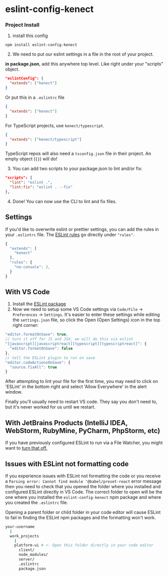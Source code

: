# eslint-config-kenect

### Project Install

1. install this config

```
npm install eslint-config-kenect
```

2. We need to put our eslint settings in a file in the root of your project.

**in package.json**, add this anywhere top level. Like right under your "scripts" object.

```json
"eslintConfig": {
  "extends": ["kenect"]
}
```

Or put this in a `.eslintrc` file

```json
{
  "extends": ["kenect"]
}
```

For TypeScript projects, use `kenect/typescript`.

```json
{
  "extends": ["kenect/typescript"]
}
```

TypeScript repos will also need a `tsconfig.json` file in their project. An empty object (`{}`) will do!

3. You can add two scripts to your package.json to lint and/or fix:

```json
"scripts": {
  "lint": "eslint .",
  "lint:fix": "eslint . --fix"
},
```

4. Done! You can now use the CLI to lint and fix files.

## Settings

If you'd like to overwrite eslint or prettier settings, you can add the rules in your `.eslintrc` file. The [ESLint rules](https://eslint.org/docs/rules/) go directly under `"rules"`.

```js
{
  "extends": [
    "kenect"
  ],
  "rules": {
    "no-console": 2,
  }
}
```

## With VS Code

1. Install the [ESLint package](https://marketplace.visualstudio.com/items?itemName=dbaeumer.vscode-eslint)
2. Now we need to setup some VS Code settings via `Code/File` → `Preferences` → `Settings`. It's easier to enter these settings while editing the `settings.json` file, so click the Open (Open Settings) icon in the top right corner:

```js
"editor.formatOnSave": true,
// turn it off for JS and JSX, we will do this via eslint
"[javascript][javascriptreact][typescript][typescriptreact]": {
  "editor.formatOnSave": false
},
// tell the ESLint plugin to run on save
"editor.codeActionsOnSave": {
  "source.fixAll": true
}
```

After attempting to lint your file for the first time, you may need to click on 'ESLint' in the bottom right and select 'Allow Everywhere' in the alert window.

Finally you'll usually need to restart VS code. They say you don't need to, but it's never worked for us until we restart.

## With JetBrains Products (IntelliJ IDEA, WebStorm, RubyMine, PyCharm, PhpStorm, etc)

If you have previously configured ESLint to run via a File Watcher, you might want to [turn that off.](https://www.jetbrains.com/help/idea/using-file-watchers.html#enableFileWatcher)

## Issues with ESLint not formatting code

If you experience issues with ESLint not formatting the code or you receive a `Parsing error: Cannot find module '@babel/preset-react` error message then you need to check that you opened the folder where you installed and configured ESLint directly in VS Code. The correct folder to open will be the one where you installed the `eslint-config-kenect` npm package and where you created the `.eslintrc` file.

Opening a parent folder or child folder in your code editor will cause ESLint to fail in finding the ESLint npm packages and the formatting won't work.

```sh
your-username
  |
  work_projects
    |
    platform-ui # <- Open this folder directly in your code editor
      client/
      node_modules/
      server/
      .eslintrc
      package.json
```
